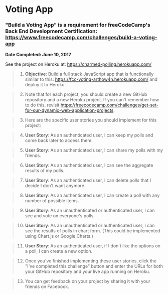 # Voting App
### "Build a Voting App" is a requirement for freeCodeCamp's Back End Development Certification: https://www.freecodecamp.com/challenges/build-a-voting-app

**Date Completed: June 10, 2017**

See the project on Heroku at: https://charmed-polling.herokuapp.com/

>1. **Objective**: Build a full stack JavaScript app that is functionally similar to this: https://fcc-voting-arthow4n.herokuapp.com/ and deploy it to Heroku.

>2. Note that for each project, you should create a new GitHub repository and a new Heroku project. If you can't remember how to do this, revisit https://freecodecamp.com/challenges/get-set-for-our-dynamic-web-application-projects.

>3. Here are the specific user stories you should implement for this project:

>4. **User Story**: As an authenticated user, I can keep my polls and come back later to access them.

>5. **User Story**: As an authenticated user, I can share my polls with my friends.

>6. **User Story**: As an authenticated user, I can see the aggregate results of my polls.

>7. **User Story**: As an authenticated user, I can delete polls that I decide I don't want anymore.

>8. **User Story**: As an authenticated user, I can create a poll with any number of possible items.

>9. **User Story**: As an unauthenticated or authenticated user, I can see and vote on everyone's polls.

>10. **User Story**: As an unauthenticated or authenticated user, I can see the results of polls in chart form. (This could be implemented using Chart.js or Google Charts.)

>11. **User Story**: As an authenticated user, if I don't like the options on a poll, I can create a new option.

>12. Once you've finished implementing these user stories, click the "I've completed this challenge" button and enter the URLs for both your GitHub repository and your live app running on Heroku.

>13. You can get feedback on your project by sharing it with your friends on Facebook.
